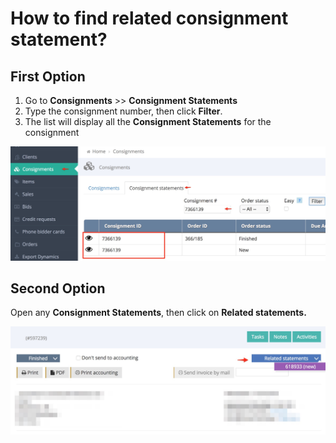# How to find related consignment statement?

## First Option

1. Go to **Consignments** &gt;&gt; **Consignment Statements**
2. Type the consignment number, then click **Filter**.
3. The list will display all the **Consignment Statements** for the consignment

![](../.gitbook/assets/image%20%2822%29.png)

## Second Option

Open any **Consignment Statements**, then click on **Related statements.**

![](../.gitbook/assets/image%20%2825%29.png)

